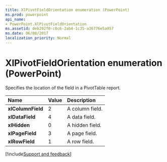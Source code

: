 ```yaml
---
title: XlPivotFieldOrientation enumeration (PowerPoint)
ms.prod: powerpoint
api_name:
- PowerPoint.XlPivotFieldOrientation
ms.assetid: deb292f0-c0c6-2ab4-1c35-a36776e5a057
ms.date: 06/08/2017
localization_priority: Normal
---
```



# XlPivotFieldOrientation enumeration (PowerPoint)

Specifies the location of the field in a PivotTable report.



|Name|Value|Description|
|:-----|:-----|:-----|
|**xlColumnField**|2|A column field.|
|**xlDataField**|4|A data field.|
|**xlHidden**|0|A hidden field.|
|**xlPageField**|3|A page field.|
|**xlRowField**|1|A row field.|

[!include[Support and feedback](~/includes/feedback-boilerplate.md)]